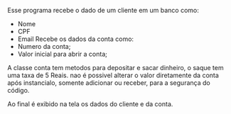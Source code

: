 Esse programa recebe o dado de um cliente em um banco como:
- Nome
- CPF
- Email
Recebe os dados da conta como:
- Numero da conta;
- Valor inicial para abrir a conta;
  
A classe conta tem metodos para depositar e sacar dinheiro, o saque tem uma taxa de 5 Reais. nao é possivel alterar o valor diretamente da conta após instancialo, somente adicionar ou
receber, para a segurança do código.

Ao final é exibido na tela os dados do cliente e da conta.
